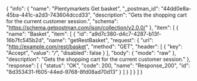 {
  "info": {
    "name": "Plentymarkets Get basket",
    "_postman_id": "44dd0e8a-45ba-441c-a2d3-743604dccd33",
    "description": "Gets the shopping cart for the current customer session.",
    "schema": "https://schema.getpostman.com/json/collection/v2.0.0/"
  },
  "item": [
    {
      "name": "Basket",
      "item": [
        {
          "id": "a9d7c380-d4c7-4287-b13f-16b7fc545b2d",
          "name": "getRestBasket",
          "request": {
            "url": "http://example.com/rest/basket",
            "method": "GET",
            "header": [
              {
                "key": "Accept",
                "value": "*/*",
                "disabled": false
              }
            ],
            "body": {
              "mode": "raw"
            },
            "description": "Gets the shopping cart for the current customer session."
          },
          "response": [
            {
              "status": "OK",
              "code": 200,
              "name": "Response_200",
              "id": "8d353431-f605-44ed-9768-8fd08ad70d13"
            }
          ]
        }
      ]
    }
  ]
}